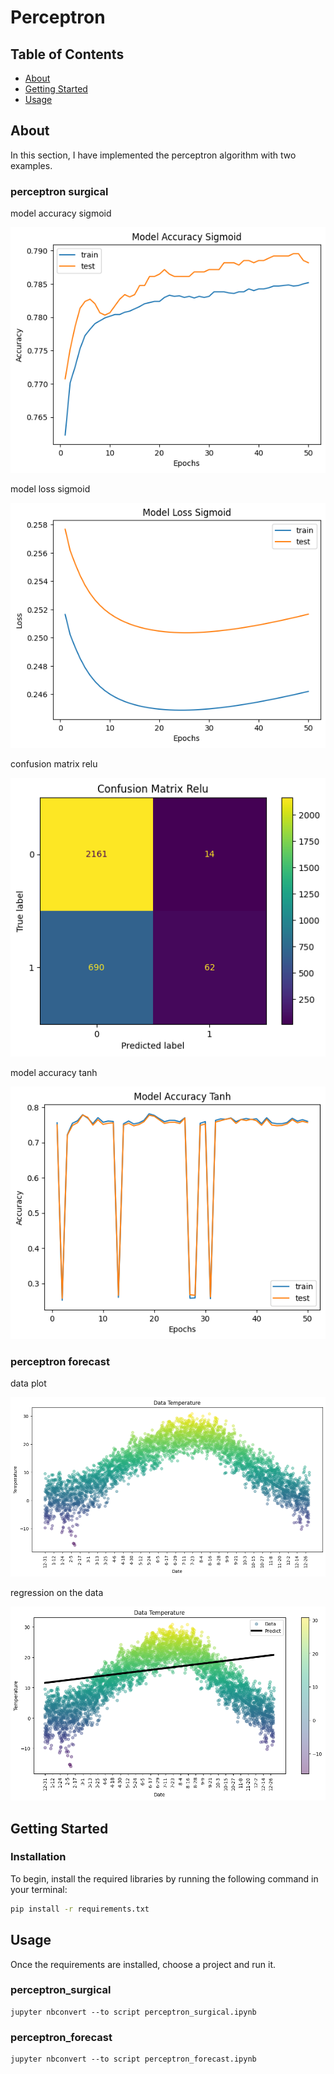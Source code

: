 # Perceptron

## Table of Contents

- [About](#about)
- [Getting Started](#getting-started)
- [Usage](#usage)

## About <a name="about"></a>

In this section, I have implemented the perceptron algorithm with two examples.

### perceptron surgical

model accuracy sigmoid

![model accuracy sigmoid](output/model_accuracy_sigmoid.png)

model loss sigmoid

![model loss sigmoid](output/model_loss_sigmoid.png)

confusion matrix relu

![confusion matrix relu](output/confusion_matrix_relu.png)

model accuracy tanh

![model accuracy tanh](output/model_accuracy_tanh.png)

### perceptron forecast

data plot

![data plot](output/plot_data_temperature.png)

regression on the data

![regression on the data](output/temperature_regression.png)

## Getting Started <a name="getting-started"></a>

### Installation

To begin, install the required libraries by running the following command in your terminal:

```bash
pip install -r requirements.txt
```

## Usage <a name = "usage"></a>

Once the requirements are installed, choose a project and run it.

### perceptron_surgical

``` terminal
jupyter nbconvert --to script perceptron_surgical.ipynb
```

### perceptron_forecast

``` terminal
jupyter nbconvert --to script perceptron_forecast.ipynb
```
